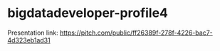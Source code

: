 # bigdatadeveloper-profile4
Presentation link:
https://pitch.com/public/ff26389f-278f-4226-bac7-4d323eb1ad31
